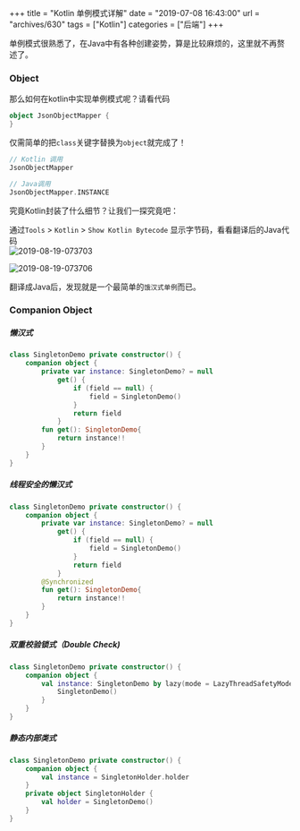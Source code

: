 +++
title = "Kotlin 单例模式详解"
date = "2019-07-08 16:43:00"
url = "archives/630"
tags = ["Kotlin"]
categories = ["后端"]
+++

单例模式很熟悉了，在Java中有各种创建姿势，算是比较麻烦的，这里就不再赘述了。

### Object ###

那么如何在kotlin中实现单例模式呢？请看代码

```kotlin
object JsonObjectMapper {
}
```

仅需简单的把`class`关键字替换为`object`就完成了！

```kotlin
// Kotlin 调用
JsonObjectMapper

// Java调用
JsonObjectMapper.INSTANCE
```

究竟Kotlin封装了什么细节？让我们一探究竟吧：

通过`Tools` > `Kotlin` > `Show Kotlin Bytecode` 显示字节码，看看翻译后的Java代码  
![2019-08-19-073703][]

![2019-08-19-073706][]

翻译成Java后，发现就是一个最简单的`饿汉式单例`而已。

### Companion Object ###

##### 懒汉式 #####

```kotlin
class SingletonDemo private constructor() {
    companion object {
        private var instance: SingletonDemo? = null
            get() {
                if (field == null) {
                    field = SingletonDemo()
                }
                return field
            }
        fun get(): SingletonDemo{
            return instance!!
        }
    }
}
```

##### 线程安全的懒汉式 #####

```kotlin
class SingletonDemo private constructor() {
    companion object {
        private var instance: SingletonDemo? = null
            get() {
                if (field == null) {
                    field = SingletonDemo()
                }
                return field
            }
        @Synchronized
        fun get(): SingletonDemo{
            return instance!!
        }
    }
}
```

##### 双重校验锁式（Double Check) #####

```kotlin
class SingletonDemo private constructor() { 
    companion object { 
        val instance: SingletonDemo by lazy(mode = LazyThreadSafetyMode.SYNCHRONIZED) { 
            SingletonDemo() 
        }
    }
}
```

##### 静态内部类式 #####

```kotlin
class SingletonDemo private constructor() {
    companion object {
        val instance = SingletonHolder.holder
    }
    private object SingletonHolder {
        val holder = SingletonDemo()
    }
}
```


[2019-08-19-073703]: https://wenzewoo-cdn.oss-cn-chengdu.aliyuncs.com/images/20190708/313da8bb-7197-4efe-a6d3-a0ed707f9648.png?x-oss-process=image/auto-orient,1/interlace,1/quality,q_70/format,jpg
[2019-08-19-073706]: https://wenzewoo-cdn.oss-cn-chengdu.aliyuncs.com/images/20190708/71ea6b68-6c84-46bc-a16b-b69efe55b0c6.png?x-oss-process=image/auto-orient,1/interlace,1/quality,q_70/format,jpg